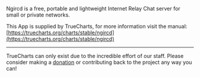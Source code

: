 Ngircd is a free, portable and lightweight Internet Relay Chat server for small or private networks.

This App is supplied by TrueCharts, for more information visit the manual: [https://truecharts.org/charts/stable/ngircd](https://truecharts.org/charts/stable/ngircd)

---

TrueCharts can only exist due to the incredible effort of our staff.
Please consider making a [donation](https://truecharts.org/sponsor) or contributing back to the project any way you can!
